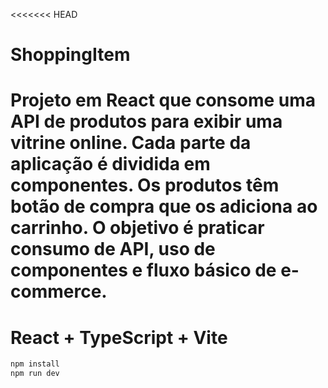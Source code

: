 <<<<<<< HEAD
# ShoppingItem
Projeto em React que consome uma API de produtos para exibir uma vitrine online. Cada parte da aplicação é dividida em componentes. Os produtos têm botão de compra que os adiciona ao carrinho. O objetivo é praticar consumo de API, uso de componentes e fluxo básico de e-commerce.
=======
# React + TypeScript + Vite

```js 
npm install
npm run dev
```
